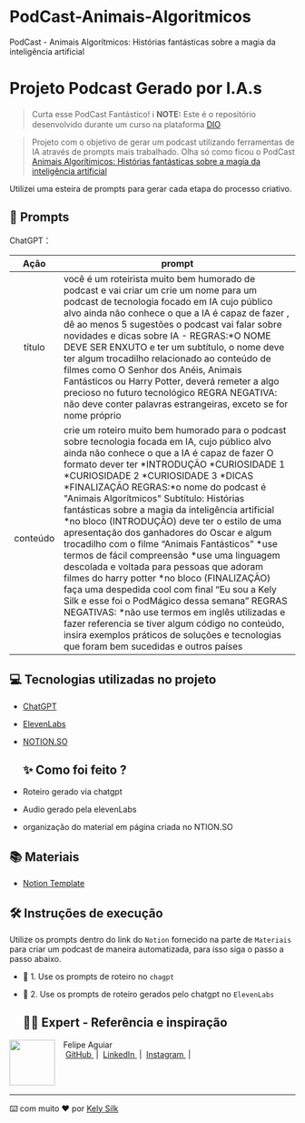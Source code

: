 # PodCast-Animais-Algoritmicos
PodCast - Animais Algorítmicos: Histórias fantásticas sobre a magia da inteligência artificial

# Projeto Podcast Gerado por I.A.s
> Curta esse PodCast Fantástico! 
> ℹ️ **NOTE:** Este é o repositório desenvolvido durante um curso na plataforma [DIO](https://dio.me)

> Projeto com o objetivo de gerar um podcast utilizando ferramentas de IA através de prompts mais trabalhado.
> Olha só como ficou o PodCast [Animais Algorítimicos: Histórias fantásticas sobre a magia da inteligência artificial](https://github.com/Kelysilq/PodPodCast---Animais-Algor-tmicos/blob/main/Podcast%20Animais%20Algor%C3%ADtmicos.mp3)

Utilizei uma esteira de prompts para gerar cada etapa do processo criativo.

## 🧠 Prompts

ChatGPT：

|   Ação   | prompt                                                                                                                                                                                                                                                                         |
| :------: | ------------------------------------------------------------------------------------------------------------------------------------------------------------------------------------------------------------------------------------------------------------------------------ |
|  título  | você é um roteirista muito bem humorado de podcast e vai criar um crie um nome para um podcast de tecnologia focado em IA cujo público alvo ainda não conhece o que a IA é capaz de fazer , dê ao menos 5 sugestões o podcast vai falar sobre novidades e dicas sobre IA - REGRAS:*O NOME DEVE SER ENXUTO e ter um subtítulo, o nome deve ter algum trocadilho relacionado ao conteúdo de filmes como O Senhor dos Anéis, Animais Fantásticos ou Harry Potter, deverá remeter a algo precioso no futuro tecnológico  REGRA NEGATIVA: não deve conter palavras estrangeiras, exceto se for nome próprio                              |
| conteúdo | crie um roteiro muito bem humorado para o podcast sobre tecnologia focada em IA, cujo público alvo ainda não conhece o que a IA é capaz de fazer O formato dever ter *INTRODUÇÃO *CURIOSIDADE 1 *CURIOSIDADE 2 *CURIOSIDADE 3 *DICAS *FINALIZAÇÃO REGRAS:*o nome do podcast é "Animais Algorítmicos" Subtítulo: Histórias fantásticas sobre a magia da inteligência artificial *no bloco (INTRODUÇÃO) deve ter o estilo de uma apresentação dos ganhadores do Oscar e algum trocadilho com o filme “Animais Fantásticos” *use termos de fácil compreensão *use uma linguagem descolada e voltada para pessoas que adoram filmes do harry potter *no bloco (FINALIZAÇÃO) faça uma despedida cool com final “Eu sou a Kely Silk e esse foi o PodMágico dessa semana” REGRAS NEGATIVAS: *não use termos em inglês utilizadas e fazer referencia se tiver algum código no conteúdo, insira exemplos práticos de soluções e tecnologias que foram bem sucedidas e outros países                                                                                                                                                                              |

## 💻 Tecnologias utilizadas no projeto

- [ChatGPT](https://chat.openai.com/) 
- [ElevenLabs](https://beta.elevenlabs.io/)
- [NOTION.SO](https://www.notion.com/pt)

  ## ✨ Como foi feito ?

- Roteiro gerado via chatgpt
- Audio gerado pela elevenLabs
- organização do material em página criada no NTION.SO

## 📚 Materiais

- [Notion Template](https://helpful-jump-17b.notion.site/PAS-Podcast-AI-Studio-210489e15d7a4a73b743bb159e45d06f?pvs=4)

## 🛠️ Instruções de execução

Utilize os prompts dentro do link do `Notion` fornecido na parte de `Materiais` para criar um podcast de maneira automatizada, para isso siga o passo a passo abaixo.

- 🤖 1. Use os prompts de roteiro no `chagpt`
- 🤖 2. Use os prompts de roteiro gerados pelo chatgpt no  `ElevenLabs`

  ## 👨‍💻 Expert - Referência e inspiração

<p>
    <img 
      align=left 
      margin=10 
      width=80 
      src="https://avatars.githubusercontent.com/u/37452836?v=4"
    />
    <p>&nbsp&nbsp&nbspFelipe Aguiar<br>
    &nbsp&nbsp&nbsp
    <a 
        href="https://github.com/felipeAguiarCode">
        GitHub
    </a>
    &nbsp;|&nbsp;
    <a 
        href="www.linkedin.com/in/felipe-exe">
        LinkedIn
    </a>
    &nbsp;|&nbsp;
    <a 
        href="https://www.instagram.com/felipeaguiar.exe/">
        Instagram
    </a>
    &nbsp;|&nbsp;</p>
</p>
<br/><br/>
<p>

---

⌨️ com muito ❤️ por [Kely Silk](https://github.com/Kelysilq)
  
  
